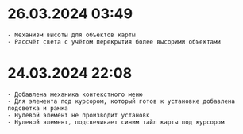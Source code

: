 26.03.2024 03:49
==========================
    - Механизм высоты для объектов карты
    - Рассчёт света с учётом перекрытия более высорими объектами


24.03.2024 22:08
==========================
    - Добавлена механика контекстного меню
    - Для элемента под курсором, который готов к установке добавлена подсветка и рамка
    - Нулевой элемент не производит установк
    - Нулевой элемент, подсвечивает синим тайл карты под курсором